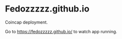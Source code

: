 # Fedozzzzz.github.io
Coincap deployment.

Go to https://fedozzzzz.github.io/ to watch app running.
